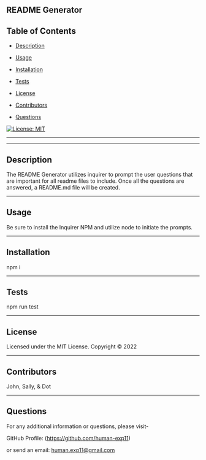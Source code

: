 ##  README Generator

 

  
## Table of Contents

  * [Description](#description)

 * [Usage](#usage)
 
 * [Installation](#installation)

 * [Tests](#tests)

 * [License](#license)

 * [Contributors](#contributors)

 * [Questions](#questions)

    

  [![License: MIT](https://img.shields.io/badge/License-MIT-yellow.svg)](https://opensource.org/licenses/MIT)

---


 ---
    
 
## Description
The README Generator utilizes inquirer to prompt the user questions that are important for all readme files to include. Once all the questions are answered, a README.md file will be created.


  ---

  
 ## Usage
Be sure to install the Inquirer NPM and utilize node to initiate the prompts.

    
 ---

 
## Installation
npm i

    
 ---

 
## Tests
npm run test

 
  ---

  
## License 
Licensed under the MIT License. Copyright © 2022


  ---

  
## Contributors
John, Sally, & Dot


  ---

 
## Questions
For any additional information or questions, please visit- 

GitHub Profile: (https://github.com/human-exp11)

 or send an email: [human.exp11@gmail.com](mailto:human.exp11@gmail.com)
